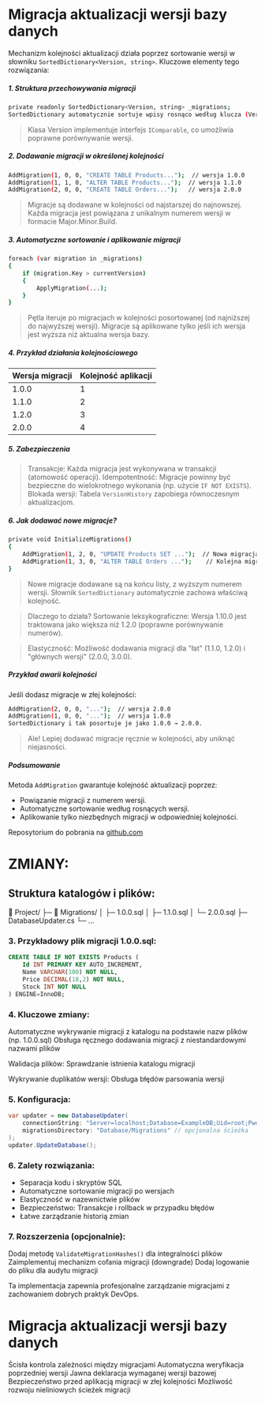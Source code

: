 ﻿# Migracja aktualizacji wersji bazy danych
Mechanizm kolejności aktualizacji działa poprzez sortowanie wersji w słowniku `SortedDictionary<Version, string>`. Kluczowe elementy tego rozwiązania:

##### 1. Struktura przechowywania migracji

```sh
private readonly SortedDictionary<Version, string> _migrations;
SortedDictionary automatycznie sortuje wpisy rosnąco według klucza (Version).
```

> Klasa Version implementuje interfejs `IComparable`, co umożliwia poprawne porównywanie wersji.

##### 2. Dodawanie migracji w określonej kolejności
```sh
AddMigration(1, 0, 0, "CREATE TABLE Products...");  // wersja 1.0.0
AddMigration(1, 1, 0, "ALTER TABLE Products...");  // wersja 1.1.0
AddMigration(2, 0, 0, "CREATE TABLE Orders...");   // wersja 2.0.0
```
> Migracje są dodawane w kolejności od najstarszej do najnowszej.
> Każda migracja jest powiązana z unikalnym numerem wersji w formacie Major.Minor.Build.

##### 3. Automatyczne sortowanie i aplikowanie migracji

```sh
foreach (var migration in _migrations)
{
    if (migration.Key > currentVersion)
    {
        ApplyMigration(...);
    }
}
```

> Pętla iteruje po migracjach w kolejności posortowanej (od najniższej do najwyższej wersji).
> Migracje są aplikowane tylko jeśli ich wersja jest wyższa niż aktualna wersja bazy.

##### 4. Przykład działania kolejnościowego

|Wersja migracji|Kolejność aplikacji|
|---|---|
|1.0.0|1|
|1.1.0|2|
|1.2.0|3|
|2.0.0|4|

##### 5. Zabezpieczenia
> Transakcje: Każda migracja jest wykonywana w transakcji (atomowość operacji).
> Idempotentność: Migracje powinny być bezpieczne do wielokrotnego wykonania (np. użycie `IF NOT EXISTS`).
> Blokada wersji: Tabela `VersionHistory` zapobiega równoczesnym aktualizacjom.

##### 6. Jak dodawać nowe migracje?
```sh
private void InitializeMigrations()
{
    AddMigration(1, 2, 0, "UPDATE Products SET ...");  // Nowa migracja
    AddMigration(1, 3, 0, "ALTER TABLE Orders ...");    // Kolejna migracja
}
```
> Nowe migracje dodawane są na końcu listy, z wyższym numerem wersji.
> Słownik `SortedDictionary` automatycznie zachowa właściwą kolejność.

> Dlaczego to działa?
> Sortowanie leksykograficzne: Wersja 1.10.0 jest traktowana jako większa niż 1.2.0 (poprawne porównywanie numerów).

> Elastyczność: Możliwość dodawania migracji dla "łat" (1.1.0, 1.2.0) i "głównych wersji" (2.0.0, 3.0.0).

##### Przykład awarii kolejności
Jeśli dodasz migracje w złej kolejności:

```sh
AddMigration(2, 0, 0, "...");  // wersja 2.0.0
AddMigration(1, 0, 0, "...");  // wersja 1.0.0
SortedDictionary i tak posortuje je jako 1.0.0 → 2.0.0.
```

> Ale! Lepiej dodawać migracje ręcznie w kolejności, aby uniknąć niejasności.

##### Podsumowanie
Metoda `AddMigration` gwarantuje kolejność aktualizacji poprzez:
- Powiązanie migracji z numerem wersji.
- Automatyczne sortowanie według rosnących wersji.
- Aplikowanie tylko niezbędnych migracji w odpowiedniej kolejności.

Reposytorium do pobrania na [github.com][git-url-repo]

[//]: #Links
[git-url-repo]: <https://github.com/softbery-org/>

# ZMIANY:
## Struktura katalogów i plików:

📁 Project/
├─ 📁 Migrations/
│  ├─ 1.0.0.sql
│  ├─ 1.1.0.sql
│  └─ 2.0.0.sql
├─ DatabaseUpdater.cs
└─ ... 

### 3. Przykładowy plik migracji 1.0.0.sql:
```sql
CREATE TABLE IF NOT EXISTS Products (
    Id INT PRIMARY KEY AUTO_INCREMENT,
    Name VARCHAR(100) NOT NULL,
    Price DECIMAL(18,2) NOT NULL,
    Stock INT NOT NULL
) ENGINE=InnoDB;
```

### 4. Kluczowe zmiany:
Automatyczne wykrywanie migracji z katalogu na podstawie nazw plików (np. 1.0.0.sql)
Obsługa ręcznego dodawania migracji z niestandardowymi nazwami plików

Walidacja plików:
Sprawdzanie istnienia katalogu migracji

Wykrywanie duplikatów wersji:
Obsługa błędów parsowania wersji

### 5. Konfiguracja:
```csharp
var updater = new DatabaseUpdater(
    connectionString: "Server=localhost;Database=ExampleDB;Uid=root;Pwd=;",
    migrationsDirectory: "Database/Migrations" // opcjonalna ścieżka
);
updater.UpdateDatabase();
```
### 6. Zalety rozwiązania:
- Separacja kodu i skryptów SQL
- Automatyczne sortowanie migracji po wersjach
- Elastyczność w nazewnictwie plików
- Bezpieczeństwo: Transakcje i rollback w przypadku błędów
- Łatwe zarządzanie historią zmian

### 7. Rozszerzenia (opcjonalnie):
Dodaj metodę `ValidateMigrationHashes()` dla integralności plików
Zaimplementuj mechanizm cofania migracji (downgrade)
Dodaj logowanie do pliku dla audytu migracji

Ta implementacja zapewnia profesjonalne zarządzanie migracjami z zachowaniem dobrych praktyk DevOps.

# Migracja aktualizacji wersji bazy danych
Ścisła kontrola zależności między migracjami
Automatyczna weryfikacja poprzedniej wersji
Jawna deklaracja wymaganej wersji bazowej
Bezpieczeństwo przed aplikacją migracji w złej kolejności
Możliwość rozwoju nieliniowych ścieżek migracji